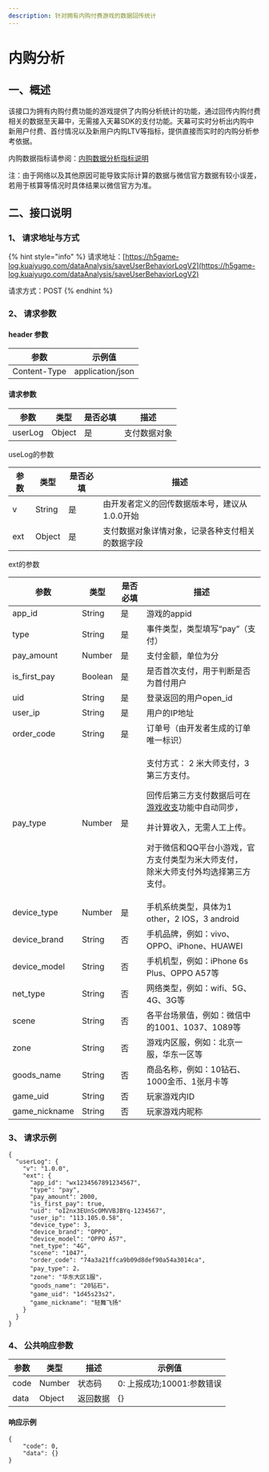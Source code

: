 ```yaml
---
description: 针对拥有内购付费游戏的数据回传统计
---
```


# 内购分析

## 一、概述

该接口为拥有内购付费功能的游戏提供了内购分析统计的功能，通过回传内购付费相关的数据至天幕中，无需接入天幕SDK的支付功能。天幕可实时分析出内购中新用户付费、首付情况以及新用户内购LTV等指标，提供直接而实时的内购分析参考依据。

内购数据指标请参阅：[内购数据分析指标说明](../indicator-description/in-game-payment.md)

注：由于网络以及其他原因可能导致实际计算的数据与微信官方数据有较小误差，若用于核算等情况时具体结果以微信官方为准。

## 二、接口说明

### 1、 请求地址与方式

{% hint style="info" %}
请求地址：[https://h5game-log.kuaiyugo.com/dataAnalysis/saveUserBehaviorLogV2](https://h5game-log.kuaiyugo.com/dataAnalysis/saveUserBehaviorLogV2)

请求方式：POST
{% endhint %}

### 2、 请求参数

#### header 参数

| 参数           | 示例值              |
| ------------ | ---------------- |
| Content-Type | application/json |

#### 请求参数

| 参数      | 类型     | 是否必填 | 描述     |
| ------- | ------ | ---- | ------ |
| userLog | Object | 是    | 支付数据对象 |

useLog的参数

| 参数  | 类型     | 是否必填 | 描述                        |
| --- | ------ | ---- | ------------------------- |
| v   | String | 是    | 由开发者定义的回传数据版本号，建议从1.0.0开始 |
| ext | Object | 是    | 支付数据对象详情对象，记录各种支付相关的数据字段  |

ext的参数

| 参数            | 类型      | 是否必填 | 描述                                                                                                                                                                                   |
| ------------- | ------- | ---- | ------------------------------------------------------------------------------------------------------------------------------------------------------------------------------------ |
| app_id        | String  | 是    | 游戏的appid                                                                                                                                                                             |
| type          | String  | 是    | 事件类型，类型填写“pay”（支付）                                                                                                                                                                   |
| pay_amount    | Number  | 是    | 支付金额，单位为分                                                                                                                                                                            |
| is_first_pay  | Boolean | 是    | 是否首次支付，用于判断是否为首付用户                                                                                                                                                                   |
| uid           | String  | 是    | 登录返回的用户open_id                                                                                                                                                                       |
| user_ip       | String  | 是    | 用户的IP地址                                                                                                                                                                              |
| order_code    | String  | 是    | 订单号（由开发者生成的订单唯一标识）                                                                                                                                                                   |
| pay_type      | Number  | 是    | <p>支付方式： 2 米大师支付，3 第三方支付。</p><p>回传后第三方支付数据后可在<a href="../../general-function/revenue/">游戏收支</a>功能中自动同步，</p><p>并计算收入，无需人工上传。</p><p>对于微信和QQ平台小游戏，官方支付类型为米大师支付，<br>除米大师支付外均选择第三方支付。</p> |
| device_type   | Number  | 是    | 手机系统类型，具体为1 other，2 IOS，3 android                                                                                                                                                    |
| device_brand  | String  | 否    | 手机品牌，例如：vivo、OPPO、iPhone、HUAWEI                                                                                                                                                      |
| device_model  | String  | 否    | 手机机型，例如：iPhone 6s Plus、OPPO A57等                                                                                                                                                     |
| net_type      | String  | 否    | 网络类型，例如：wifi、5G、4G、3G等                                                                                                                                                               |
| scene         | String  | 否    | 各平台场景值，例如：微信中的1001、1037、1089等                                                                                                                                                        |
| zone          | String  | 否    | 游戏内区服，例如：北京一服，华东一区等                                                                                                                                                                  |
| goods_name    | String  | 否    | 商品名称，例如：10钻石、1000金币、1张月卡等                                                                                                                                                            |
| game_uid      | String  | 否    | 玩家游戏内ID                                                                                                                                                                              |
| game_nickname | String  | 否    | 玩家游戏内昵称                                                                                                                                                                              |

### 3、 请求示例

```
{
  "userLog": {
    "v": "1.0.0",
    "ext": {
      "app_id": "wx1234567891234567",
      "type": "pay",
      "pay_amount": 2000,
      "is_first_pay": true,
      "uid": "oI2nx3EUnScOMVVBJBYq-1234567",
      "user_ip": "113.105.0.58",
      "device_type": 3,
      "device_brand": "OPPO",
      "device_model": "OPPO A57",
      "net_type": "4G",
      "scene": "1047",
      "order_code": "74a3a21ffca9b09d8def90a54a3014ca",
      "pay_type": 2，
      "zone": "华东大区1服"，
      "goods_name": "20钻石"，
      "game_uid": "1d45s23s2"，
      "game_nickname": "轻舞飞扬"
    }
  }
}
```

### 4、 公共响应参数

| 参数   | 类型     | 描述   | 示例值                |
| ---- | ------ | ---- | ------------------ |
| code | Number | 状态码  | 0: 上报成功;10001:参数错误 |
| data | Object | 返回数据 | {}                 |

#### 响应示例

```
{
    "code": 0,
    "data": {}
}
```
